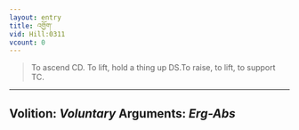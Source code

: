 ```yaml
---
layout: entry
title: འགྱོག་
vid: Hill:0311
vcount: 0
---
```

> To ascend CD\. To lift, hold a thing up DS\.To raise, to lift, to support TC\.

---
Volition: _Voluntary_
Arguments: _Erg-Abs_
---

